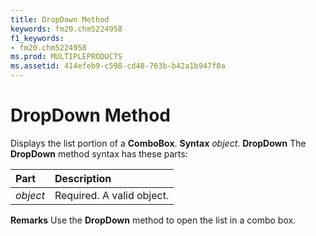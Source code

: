 ```yaml
---
title: DropDown Method
keywords: fm20.chm5224958
f1_keywords:
- fm20.chm5224958
ms.prod: MULTIPLEPRODUCTS
ms.assetid: 414efeb9-c598-cd48-763b-b42a1b947f0a
---
```



# DropDown Method



Displays the list portion of a  **ComboBox**.
 **Syntax**
 _object_. **DropDown**
The  **DropDown** method syntax has these parts:


|**Part**|**Description**|
|:-----|:-----|
| _object_|Required. A valid object.|
 **Remarks**
Use the  **DropDown** method to open the list in a combo box.

